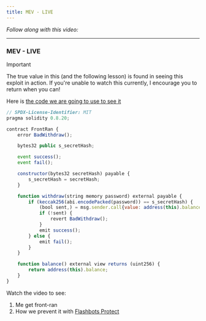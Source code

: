 ```yaml
---
title: MEV - LIVE
---
```


_Follow along with this video:_

---

### MEV - LIVE

> [!IMPORTANT]
> The true value in this (and the following lesson) is found in seeing this exploit in action. If you're unable to watch this currently, I encourage you to return when you can!

Here is [the code we are going to use to see it](https://github.com/Cyfrin/sc-exploits-minimized/blob/main/src/MEV/Frontran.sol)

```javascript
// SPDX-License-Identifier: MIT
pragma solidity 0.8.20;

contract FrontRan {
    error BadWithdraw();

    bytes32 public s_secretHash;

    event success();
    event fail();

    constructor(bytes32 secretHash) payable {
        s_secretHash = secretHash;
    }

    function withdraw(string memory password) external payable {
        if (keccak256(abi.encodePacked(password)) == s_secretHash) {
            (bool sent,) = msg.sender.call{value: address(this).balance}("");
            if (!sent) {
                revert BadWithdraw();
            }
            emit success();
        } else {
            emit fail();
        }
    }

    function balance() external view returns (uint256) {
        return address(this).balance;
    }
}
```

Watch the video to see:

1. Me get front-ran
2. How we prevent it with [Flashbots Protect](https://docs.flashbots.net/flashbots-protect/overview)
